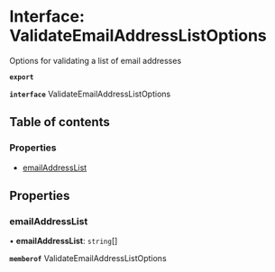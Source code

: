 # Interface: ValidateEmailAddressListOptions

Options for validating a list of email addresses

**`export`**

**`interface`** ValidateEmailAddressListOptions

## Table of contents

### Properties

- [emailAddressList](ValidateEmailAddressListOptions.md#emailaddresslist)

## Properties

### <a id="emailaddresslist" name="emailaddresslist"></a> emailAddressList

• **emailAddressList**: `string`[]

**`memberof`** ValidateEmailAddressListOptions

